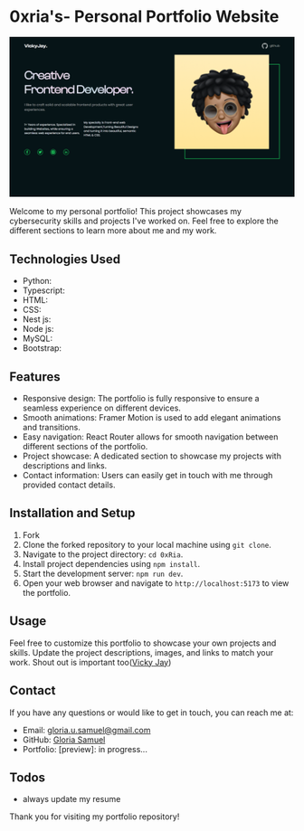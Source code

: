 # 0xria's- Personal Portfolio Website

![0xria's Portfolio Screenshot](./public/images/cover.png)

Welcome to my personal portfolio! This project showcases my cybersecurity skills and projects I've worked on. Feel free to explore the different sections to learn more about me and my work.

## Technologies Used

- Python:
- Typescript:
- HTML:
- CSS:
- Nest js:
- Node js:
- MySQL:
- Bootstrap:

## Features

- Responsive design: The portfolio is fully responsive to ensure a seamless experience on different devices.
- Smooth animations: Framer Motion is used to add elegant animations and transitions.
- Easy navigation: React Router allows for smooth navigation between different sections of the portfolio.
- Project showcase: A dedicated section to showcase my projects with descriptions and links.
- Contact information: Users can easily get in touch with me through provided contact details.

## Installation and Setup

1.  Fork
2.  Clone the forked repository to your local machine using `git clone`.
3.  Navigate to the project directory: `cd 0xRia`.
4.  Install project dependencies using `npm install`.
5.  Start the development server: `npm run dev`.
6.  Open your web browser and navigate to `http://localhost:5173` to view the portfolio.

## Usage

Feel free to customize this portfolio to showcase your own projects and skills. Update the project descriptions, images, and links to match your work. Shout out is important too([Vicky Jay](https://vickyjay.vercel.app/))

## Contact

If you have any questions or would like to get in touch, you can reach me at:

- Email: gloria.u.samuel@gmail.com
- GitHub: [Gloria Samuel](https://github.com/0xria)
- Portfolio: [preview]: in progress...

## Todos

- always update my resume

Thank you for visiting my portfolio repository!
